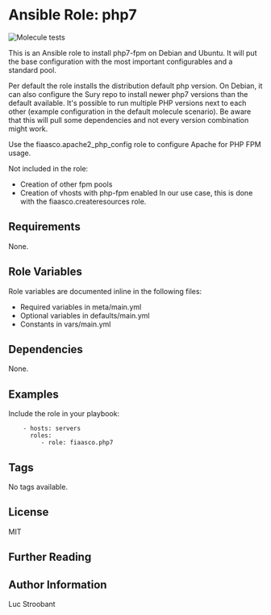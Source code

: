 # Ansible Role: php7

![Molecule tests](https://github.com/fiaasco/php7/actions/workflows/molecule.yml/badge.svg)

This is an Ansible role to install php7-fpm on Debian and Ubuntu.
It will put the base configuration with the most important configurables and a standard pool.

Per default the role installs the distribution default php version. On Debian, it can also configure the Sury repo to install newer php7 versions than the default available. It's possible to run multiple PHP versions next to each other (example configuration in the default molecule scenario). Be aware that this will pull some dependencies and not every version combination might work.

Use the fiaasco.apache2\_php\_config role to configure Apache for PHP FPM usage.

Not included in the role:
* Creation of other fpm pools
* Creation of vhosts with php-fpm enabled
In our use case, this is done with the fiaasco.createresources role.


## Requirements

None.


## Role Variables


Role variables are documented inline in the following files:
- Required variables in meta/main.yml
- Optional variables in defaults/main.yml
- Constants in vars/main.yml


## Dependencies

None.


## Examples

Include the role in your playbook:

```
    - hosts: servers
      roles:
         - role: fiaasco.php7
```

## Tags

No tags available.

## License

MIT

## Further Reading



## Author Information

Luc Stroobant
